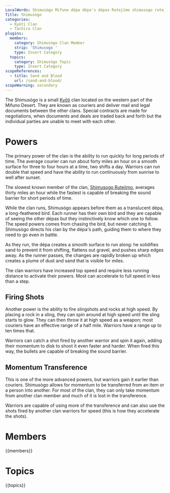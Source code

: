 ```yaml
---
LocalWords: Shimusògo Mifuno dépa dépa's dépas Rutejìmo shimusogo rutejìmo
Title: Shimusògo
categories:
  - Kyōti Clan
  - Tachìra Clan
plugins:
  members:
    category: Shimusògo Clan Member
    strip: 'Shimusogo '
    type: Insert Category
  topics:
    category: Shimusògo Topic
    type: Insert Category
scopeReferences:
  - title: Sand and Blood
    url: /sand-and-blood/
scopeWarning: secondary
---
```


The Shimusògo is a small [Kyōti](/kyōti/) clan located on the western part of the Mifuno Desert. They are known as couriers and deliver mail and legal documents between the other clans. Special contracts are made for negotiations, when documents and deals are traded back and forth but the individual parties are unable to meet with each other.

# Powers

The primary power of the clan is the ability to run quickly for long periods of time. The average courier can run about forty miles an hour on a smooth surface for three to four hours at a time, two shifts a day. Warriors can run double that speed and have the ability to run continuously from sunrise to well after sunset.

The slowest known member of the clan, [Shimusogo Rutejìmo](/shimusogo-rutejìmo/), averages thirty miles an hour while the fastest is capable of breaking the sound barrier for short periods of time.

While the clan runs, Shimusògo appears before them as a translucent dépa, a long-feathered bird. Each runner has their own bird and they are capable of seeing the other dépas but they instinctively know which one to follow. The speed powers comes from chasing the bird, but never catching it. Shimusògo directs his clan by the dépa's path, guiding them to where they need to go even in battle.

As they run, the dépa creates a smooth surface to run along: he solidifies sand to prevent it from shifting, flattens out gravel, and pushes sharp edges away. As the runner passes, the changes are rapidly broken up which creates a plume of dust and sand that is visible for miles.

The clan warriors have increased top speed and require less running distance to activate their powers. Most can accelerate to full speed in less than a step.

## Firing Shots

Another power is the ability to fire slingshots and rocks at high speed. By placing a rock in a sling, they can spin around at high speed until the sling starts to glow. They can then throw it at high speed as a weapon; most couriers have an effective range of a half mile. Warriors have a range up to ten times that.

Warriors can catch a shot fired by another warrior and spin it again, adding their momentum to disk to shoot it even faster and harder. When fired this way, the bullets are capable of breaking the sound barrier.

## Momentum Transference

This is one of the more advanced powers, but warriors gain it earlier than couriers. Shimusògo allows for momentum to be transferred from an item or a person into another. For most of the clan, they can only take momentum from another clan member and much of it is lost in the transference.

Warriors are capable of using more of the transference and can also use the shots fired by another clan warriors for speed (this is how they accelerate the shots).

# Members

{{members}}

# Topics

{{topics}}
